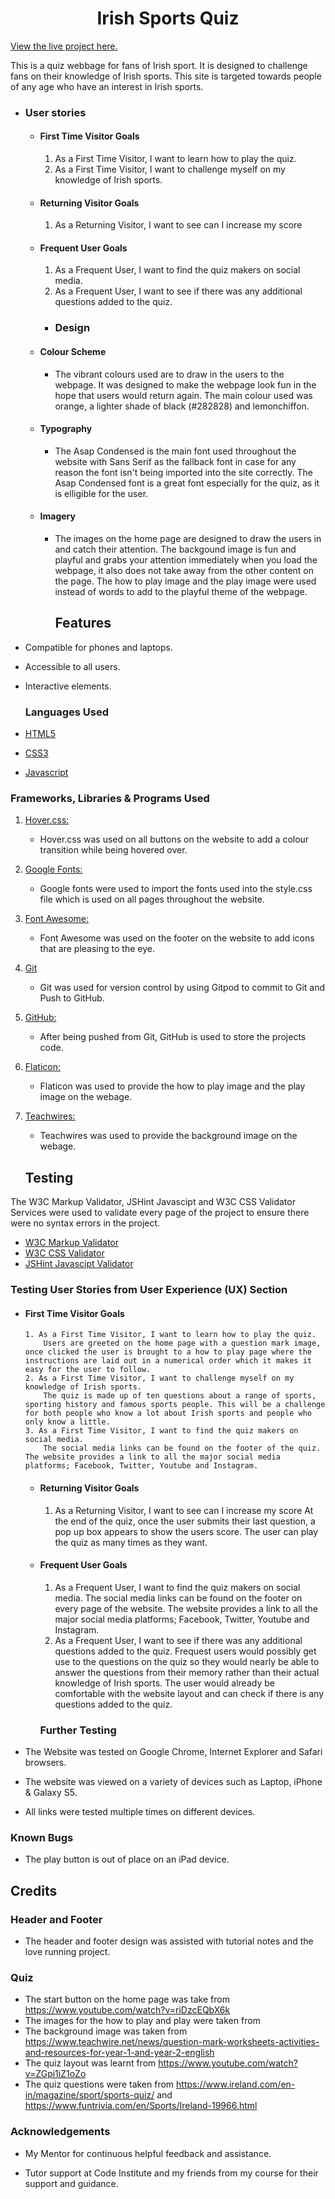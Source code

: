 <h1 align="center">Irish Sports Quiz</h1>

[View the live project here.](https://8000-copper-roundworm-4ej2xf9m.ws-eu16.gitpod.io/index.html)

<p>This is a quiz webbage for fans of Irish sport. It is designed to challenge fans on their knowledge of Irish sports. This site is targeted towards people of any age who have an interest in Irish sports.</p>

-   ### User stories

    -   #### First Time Visitor Goals
        1. As a First Time Visitor, I want to learn how to play the quiz.
        2. As a First Time Visitor, I want to challenge myself on my knowledge of Irish sports.

    -   #### Returning Visitor Goals

        1. As a Returning Visitor, I want to see can I increase my score

    -   #### Frequent User Goals
        1. As a Frequent User, I want to find the quiz makers on social media.
        2. As a Frequent User, I want to see if there was any additional questions added to the quiz.

        -   ### Design
    -   #### Colour Scheme
        -   The vibrant colours used are to draw in the users to the webpage. It was designed to make the webpage look fun in the hope that users would return again. The main colour used was orange, a lighter shade of black (#282828) and lemonchiffon. 
    -   #### Typography
        -   The Asap Condensed is the main font used throughout the website with Sans Serif as the fallback font in case for any reason the font isn't being imported into the site correctly. The Asap Condensed font is a great font especially for the quiz, as it is elligible for the user.
    -   #### Imagery
        -   The images on the home page are designed to draw the users in and catch their attention. The backgound image is fun and playful and grabs your attention immediately when you load the webpage, it also does not take away from the other content on the page. The how to play image and the play image were used instead of words to add to the playful theme of the webpage.

            ## Features

-   Compatible for phones and laptops.

-   Accessible to all users.

-   Interactive elements.

    ### Languages Used
-   [HTML5](https://en.wikipedia.org/wiki/HTML5)
-   [CSS3](https://en.wikipedia.org/wiki/Cascading_Style_Sheets)
-   [Javascript](https://en.wikipedia.org/wiki/JavaScript)

### Frameworks, Libraries & Programs Used

1. [Hover.css:](https://ianlunn.github.io/Hover/)
    - Hover.css was used on all buttons on the website to add a colour transition while being hovered over.
1. [Google Fonts:](https://fonts.google.com/)
    - Google fonts were used to import the fonts used into the style.css file which is used on all pages throughout the website.
1. [Font Awesome:](https://fontawesome.com/)
    - Font Awesome was used on the footer on the website to add icons that are pleasing to the eye.
1. [Git](https://git-scm.com/)
    - Git was used for version control by using Gitpod to commit to Git and Push to GitHub.
1. [GitHub:](https://github.com/)
    - After being pushed from Git, GitHub is used to store the projects code.
1. [Flaticon:](https://www.flaticon.com/)
    - Flaticon was used to provide the how to play image and the play image on the webage.
2. [Teachwires:](https://www.teachwire.net/news/question-mark-worksheets-activities-and-resources-for-year-1-and-year-2-english)
    - Teachwires was used to provide the background image on the webage.

    ## Testing

The W3C Markup Validator, JSHint Javascipt and W3C CSS Validator Services were used to validate every page of the project to ensure there were no syntax errors in the project.

-   [W3C Markup Validator](https://validator.w3.org/)
-   [W3C CSS Validator](https://jigsaw.w3.org/css-validator/#validate_by_input) 
-   [JSHint Javascipt Validator](https://jshint.com/)

### Testing User Stories from User Experience (UX) Section

-   #### First Time Visitor Goals
        1. As a First Time Visitor, I want to learn how to play the quiz.
            Users are greeted on the home page with a question mark image, once clicked the user is brought to a how to play page where the instructions are laid out in a numerical order which it makes it easy for the user to follow.
        2. As a First Time Visitor, I want to challenge myself on my knowledge of Irish sports.
            The quiz is made up of ten questions about a range of sports, sporting history and famous sports people. This will be a challenge for both people who know a lot about Irish sports and people who only know a little.
        3. As a First Time Visitor, I want to find the quiz makers on social media.
            The social media links can be found on the footer of the quiz. The website provides a link to all the major social media platforms; Facebook, Twitter, Youtube and Instagram.

    -   #### Returning Visitor Goals

        1. As a Returning Visitor, I want to see can I increase my score
            At the end of the quiz, once the user submits their last question, a pop up box appears to show the users score. The user can play the quiz as many times as they want.


    -   #### Frequent User Goals
        1. As a Frequent User, I want to find the quiz makers on social media.
            The social media links can be found on the footer on every page of the website. The website provides a link to all the major social media platforms; Facebook, Twitter, Youtube and Instagram.
        2. As a Frequent User, I want to see if there was any additional questions added to the quiz.
            Frequest users would possibly get use to the questions on the quiz so they would nearly be able to answer the questions from their memory rather than their actual knowledge of Irish sports. The user would already be comfortable with the website layout and can check if there is any questions added to the quiz.

        ### Further Testing

-   The Website was tested on Google Chrome, Internet Explorer and Safari browsers.
-   The website was viewed on a variety of devices such as Laptop, iPhone & Galaxy S5.
-   All links were tested multiple times on different devices.

### Known Bugs

-   The play button is out of place on an iPad device.

 ## Credits

  ### Header and Footer
  - The header and footer design was assisted with tutorial notes and the love running project.

  ### Quiz
  - The start button on the home page was take from https://www.youtube.com/watch?v=riDzcEQbX6k
  - The images for the how to play and play were taken from 
  - The background image was taken from https://www.teachwire.net/news/question-mark-worksheets-activities-and-resources-for-year-1-and-year-2-english
  - The quiz layout was learnt from https://www.youtube.com/watch?v=ZGpi1iZ1oZo
  - The quiz questions were taken from https://www.ireland.com/en-in/magazine/sport/sports-quiz/ and https://www.funtrivia.com/en/Sports/Ireland-19966.html

### Acknowledgements

-   My Mentor for continuous helpful feedback and assistance.

-   Tutor support at Code Institute and my friends from my course for their support and guidance.










